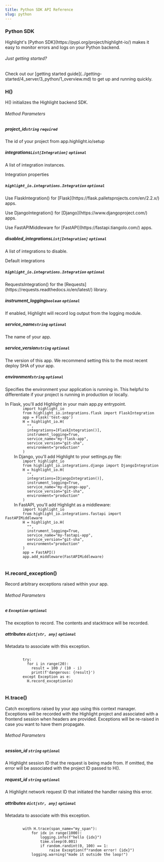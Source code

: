 ```yaml
---
title: Python SDK API Reference
slug: python
---
```


<section className="section">
  <div className="left">
    <h3>Python SDK</h3>
    <p>
      Highlight's [Python SDK](https://pypi.org/project/highlight-io/) makes it easy to monitor errors and logs on your Python backend.
    </p>
  </div>
  <div className="right">
    <h6>Just getting started?</h6>
    <p>Check out our [getting started guide](../getting-started/4_server/3_python/1_overview.md) to get up and running quickly.</p>
  </div>
</section>

<section className="section">
  <div className="left">
    <h3>H()</h3>
    <p>H() initializes the Highlight backend SDK.</p>
    <h6>Method Parameters</h6>
    <aside className="parameter">
      <h5>project_id<code>string</code> <code>required</code></h5>
      <p>The id of your project from app.highlight.io/setup</p>
    </aside>
    <aside className="parameter">
      <h5>integrations<code>List[Integration]</code> <code>optional</code></h5>
      <p>A list of integration instances.</p>
      <article className="innerParameterContainer">
        <aside className="innerParameterHeading">Integration properties</aside>
        <aside className="parameter">
          <h5><code>highlight_io.integrations.Integration</code> <code>optional</code></h5>
          <p>Use FlaskIntegration() for [Flask](https://flask.palletsprojects.com/en/2.2.x/) apps.</p>
          <p>Use DjangoIntegration() for [Django](https://www.djangoproject.com/) apps.</p>
          <p>Use FastAPIMiddleware for [FastAPI](https://fastapi.tiangolo.com/) apps.</p>
        </aside>
      </article>
    </aside>
    <aside className="parameter">
      <h5>disabled_integrations<code>List[Integration]</code> <code>optional</code></h5>
      <p>A list of integrations to disable.</p>
      <article className="innerParameterContainer">
        <aside className="innerParameterHeading">Default integrations</aside>
        <aside className="parameter">
          <h5><code>highlight_io.integrations.Integration</code> <code>optional</code></h5>
          <p>RequestsIntegration() for the [Requests](https://requests.readthedocs.io/en/latest/) library.</p>
        </aside>
      </article>
    </aside>
    <aside className="parameter">
      <h5>instrument_logging<code>boolean</code> <code>optional</code></h5>
      <p>If enabled, Highlight will record log output from the logging module.</p>
    </aside>
    <aside className="parameter">
      <h5>service_name<code>string</code> <code>optional</code></h5>
      <p>The name of your app.</p>
    </aside>
    <aside className="parameter">
      <h5>service_version<code>string</code> <code>optional</code></h5>
      <p>The version of this app. We recommend setting this to the most recent deploy SHA of your app.</p>
    </aside>
    <aside className="parameter">
      <h5>environment<code>string</code> <code>optional</code></h5>
      <p>Specifies the environment your application is running in. This helpful to differentiate if your project is running in production or locally.</p>
    </aside>
  </div>
  <div className="right">
    In Flask, you'll add Highlight in your main app.py entrypoint.
    <code>
        import highlight_io
        from highlight_io.integrations.flask import FlaskIntegration
        app = Flask('test-app')
        H = highlight_io.H(
          "<YOUR_PROJECT_ID>",
          integrations=[FlaskIntegration()],
          instrument_logging=True,
          service_name="my-flask-app",
          service_version="git-sha", 
          environment="production"
        )
    </code>
    In Django, you'll add Highlight to your settings.py file:
    <code>
        import highlight_io
        from highlight_io.integrations.django import DjangoIntegration
        H = highlight_io.H(
          "<YOUR_PROJECT_ID>",
          integrations=[DjangoIntegration()],
          instrument_logging=True,
          service_name="my-django-app",
          service_version="git-sha",
          environment="production"
        )
    </code>
    In FastAPI, you'll add Highlight as a middleware:
    <code>
        import highlight_io
        from highlight_io.integrations.fastapi import FastAPIMiddleware
        H = highlight_io.H(
          "<YOUR_PROJECT_ID>",
          instrument_logging=True,
          service_name="my-fastapi-app",
          service_version="git-sha",
          environment="production"
        )
        app = FastAPI()
        app.add_middleware(FastAPIMiddleware)
    </code>
  </div>
</section>
<section className="section">
  <div className="left">
    <h3>H.record_exception()</h3> 
    <p>Record arbitrary exceptions raised within your app.</p>
    <h6>Method Parameters</h6>
    <aside className="parameter">
      <h5>e <code>Exception</code> <code>optional</code></h5>
      <p>The exception to record. The contents and stacktrace will be recorded.</p>
    </aside>
    <aside className="parameter">
      <h5>attributes <code>dict[str, any]</code> <code>optional</code></h5>
      <p>Metadata to associate with this exception.</p>
    </aside>
  </div>
  <div className="right">
    <code>
        try:
          for i in range(20):
            result = 100 / (10 - i)
            print(f'dangerous: {result}')
        except Exception as e:
          H.record_exception(e)
    </code>
  </div>
</section>

<section className="section">
  <div className="left">
    <h3>H.trace()</h3> 
    <p>Catch exceptions raised by your app using this context manager.
Exceptions will be recorded with the Highlight project and
associated with a frontend session when headers are provided. Exceptions
will be re-raised in case you want to have them propagate.</p>
    <h6>Method Parameters</h6>
    <aside className="parameter">
      <h5>session_id <code>string</code> <code>optional</code></h5>
      <p>A Highlight session ID that the request is being made from. If omitted, 
the error will be associated with the project ID passed to H().</p>
    </aside>
    <aside className="parameter">
      <h5>request_id <code>string</code> <code>optional</code></h5>
      <p>A Highlight network request ID that initiated the handler raising this error.</p>
    </aside>
    <aside className="parameter">
      <h5>attributes <code>dict[str, any]</code> <code>optional</code></h5>
      <p>Metadata to associate with this exception.</p>
    </aside>
  </div>
  <div className="right">
    <code>
        with H.trace(span_name="my_span"):
            for idx in range(1000):
                logging.info(f"hello {idx}")
                time.sleep(0.001)
                if random.randint(0, 100) == 1:
                    raise Exception(f"random error! {idx}")
            logging.warning("made it outside the loop!")
    </code>
  </div>
</section>
